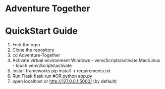 # Adventure Together

# QuickStart Guide 

1. Fork the repo
2. Clone the repository
3. cd Adventure-Together
4. Activate virtual environment 
   Windows - venv/Scripts/activate
   Mac/Linux - touch  venv\Scripts\activate
5. Install frameworks 
   pip install -r requirements.txt
6. Run Flask
   flask run   #OR
   python app.py
7. open localhost or http://127.0.0.1:5000/ (by default)
